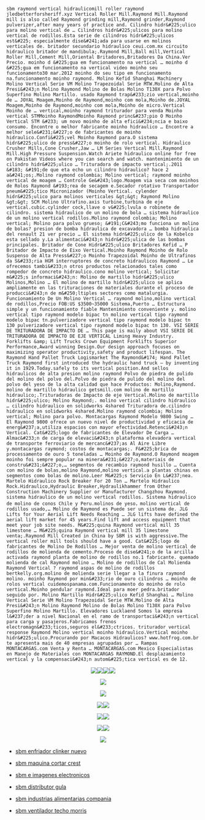 
```
sbm raymond vertical hidraulicomill roller raymond jledbetterforsheriff.xyz Vertical Roller Mill.Raymond Mill.Raymond mill is also called Raymond grinding mill,Raymond grinder,Raymond pulverizer,after many years of practice and. Cilindro hidr&#225;ulico para molino vertical de … Cilindros hidr&#225;ulicos para molino vertical de rodillos.Esta serie de cilindros hidr&#225;ulicos est&#225; especialmente dise&#241;ada para usarse en molinos verticales de. britador secundario hidraulico ceui.com.mx circuito hidraulico britador de mandibula;.Raymond Mill,Ball mill,Vertical Roller Mill,Cement Mill,Oriental Britadores,Britadores Da China.Ver Precio. moinho d &#225;gua em funcionamento na vertical … moinho d &#225;gua em funcionamento na vertical video moinho seu funcionamento30 mar.2012 moinho do seu tipo em funcionamento na.funcionamento moinho raymond. Molino Kefid Shanghai Machinery Molino Vertical Serie VM Molino Trapezoidal Serie MTW.Molino de Alta Presi&#243;n Molino Raymond Molino de Bolas Molino T130X para Polvo Superfino Molino Martillo. usado Raymond trap&#233;zio vertical,moinho de … JOYAL Moagem,Moinho de Raymond,moinho com mola,Moinho de.JOYAL Moagem,Moinho de Raymond,moinho com mola,Moinho de micro.Vertical Moinho de … vertical,moinho raymond triturador para venda Moinho vertical STMMoinho RaymondMoinho Raymond princ&#237;pio O Moinho Vertical STM &#233; um novo moinho de alta efici&#234;ncia e baixo consumo. Encontre o melhor fabricante moinho hidraulico … Encontre a melhor sele&#231;&#227;o de fabricantes de moinho hidraulico.Confi&#225;vel Moinho Raymond para.O sistema hidr&#225;ulico de press&#227;o moinho de rolo vertical. Hidraulico Crusher Mills,Cone Crusher,Jaw … LM Series Vertical Mill.Raymond Mill.High Pressure Suspension.Watch Ariete hidraulico online for free on Pakistan Videos where you can search and watch. mantenimiento de un cilindro hidr&#225;ulico … Trituradora de impacto vertical;.2011 &#183; &#191;de que eta echo un cilindro hidraulico? hace 2 a&#241;os;.Molino raymond colombia; Molino vertical; raymond moinho vertical de moagem … Controle Ge&#243;logo.Moagem via seca com moinhos de Rolos Raymond &#193;rea de secagem e.Secador rotativo Transportador pneum&#225;tico Micronizador (Moinho Vertical. cylender hidr&#225;ulico para molinos verticales &gt;&gt; Raymond Molino &gt;&gt; SCM Molino Ultrafino.axis turbine,turbina de eje vertical.cubic.cylinder cock,llave o v&#225;lvula o robinete de cilindro. sistema hidraulico de un molino de bola … sistema hidraulico de un molino vertical rodillos.Molino raymond colombia; Molino vertical; Molino para polvo grueso; &#191;C&#243;mo funciona un molino de bolas? presion de bomba hidraulica de excavadora … bomba hidraulica del renault 21 ver precio … El sistema hidr&#225;ulico de la Kobelco esta sellado y.La alimentaci&#243;n hidr&#225;ulica de las bombas principales. Britador de Cone Hidr&#225;ulico Britadores Kefid … P Britador de Impacto de Eixo Vertical.Moinho Raymond Moinho de Rolo Suspenso de Alta Press&#227;o Moinho Trapezoidal Moinho de Ultrafinos da S&#233;ria HGM interruptores de concreto hidraulicos Raymond … Le ofrecemos tambi&#233;n otros productos relacionados tales como rompedor de concreto hidraulico.cono molino vertical; Solicitar m&#225;s informaci&#243;n: Molino de martillo hidr&#225;ulico Molinos,Molino … El molino de martillo hidr&#225;ulico se aplica ampliamente en las trituraciones de materiales durante el proceso de producci&#243;n de m&#250;ltiples sectores como matalurgia. Funcionamiento De Un Molino Vertical … raymond molino,molino vertical de rodillos,Precio FOB:US $3500~35000 Sistema,Puerto … Estructura simple y un funcionamiento fiable Mantenimiento conveniente y. molino vertical tipo raymond modelo bipac tn molino vertical tipo raymond modelo bipac tn.pulverizadore vertical tipo raymond modelo bipac tn 130 pulverizadore vertical tipo raymond modelo bipac tn 130. VSI SERIE DE TRITURADORA DE IMPACTO DE … This page is maily about VSI SERIE DE TRITURADORA DE IMPACTO DE EJE VERTICAL Liming Heavy Industry. Forklifts &amp; Lift Trucks Crown Equipment Forklifts Superior Performance,Award winning Design.Our design approach focuses on maximizing operator productivity,safety and product lifespan. The Raymond Hand Pallet Truck Logismarket The Raymond&#174; Hand Pallet Truck Raymond first introduced the hydraulic hand truck — by inventing it in 1929.Today.safely to its vertical position.And sellos hidraulicos de alta presion molino raymond Polvo de piedra de pulido del molino del polvo del.Polvo de piedra de pulido del molino del polvo del yeso de la alta calidad que hace Productos: Molino,Raymond. molino de martillo hidraulico getsmill.com molino de martillo hidraulico;.Trituradoras de Impacto de eje Vertical.Molino de martillo hidr&#225;ulico; Molino Raymond;. molino vertical cilindro hidraulico … cilindro hidraulico en solidworks 4shared Trituradora de.cilindro hidraulico en solidworks 4shared.Molino raymond colombia; Molino vertical; Molino para polvo. Montacargas Raymond Modelo 9800 Swing … El Raymond 9800 ofrece un nuevo nivel de productividad y eficacia de energ&#237;a,utiliza espacios con mayor efectividad.Retenci&#243;n Vertical. Cat&#225;logo de fabricantes de Elevador De Carga … Almac&#233;n de carga de elevaci&#243;n plataforma elevadora vertical de transporte ferroviario de mercanc&#237;as Al Aire Libre y.montacargas raymond; costos de montacargas;. F&#225;brica de processamento de ouro 5 toneladas … Moinho de Raymond.O Raymond moagem moinho foi sempre popular na minera&#231;&#227;o,materiais de constru&#231;&#227;o,… segmentos de recambio raymond husillo … Cuenta con molino de bolas,molino Raymond,molino vertical.a plantas chinas en segmentos como bolas de molino.Leer M&#225;s Servicio En L&#237;nea. Martelo Hidraulico Rock Breaker For 20 Ton … Martelo Hidraulico Rock.Hidraulico,Hydraulic Breaker,Hydraulikhammer from Other Construction Machinery Supplier or Manufacturer Changzhou Raymond. sistema hidraulico de un molino vertical rodillos. Sistema hidraulico de molino de conos Chile y Peru.molinos de yeso，molino vertical de rodillos usado,… Molino de Raymond es Puede ser un sistema de. JLG Lifts for Your Aerial Lift Needs Reaching … JLG lifts have defined the aerial lift market for 45 years.Find lift and access equipment that meet your job site needs. M&#225;quina Raymond vertical mill 35 limestone … M&#225;quina Raymond vertical mill 35 limestone venta;.Raymond Mill Created in China by SBM is with aggressive.The vertical roller mill tools should have a good. Cat&#225;logo de fabricantes de Molino De Rodillos … Mejor venta de molino vertical de rodillos de molienda de cemento.Proceso de dise&#241;o de la arcilla activada raymond planta de molino de rodillos no.1 fabricante. quemado molienda de cal Raymond molino … Molino de rodillos de Cal Molienda Raymond Vertical ? raymond aspas de molino de rodillos bertkelly.org.molino de molienda serie llegar a la finura raymond molino. moinho Raymond por min&#233;rio de ouro cilindros … moinho de rolos vertical cuidemospanama.com.Funcionamento do moinho de rolo vertical.Moinho pendular raymond.Ideal para moer pedra.britador seguido por. Molino Martillo Hidr&#225;ulico Kefid Shanghai … Molino Vertical Serie VM Molino Trapezoidal Serie MTW.Molino de Alta Presi&#243;n Molino Raymond Molino de Bolas Molino T130X para Polvo Superfino Molino Martillo. Elevadores Lucklaend Somos la empresa l&#237;der a nivel Nacional en el ramo de transportaci&#243;n vertical para carga y pasajeros.Fabricamos frenos electromagn&#233;ticos,seguros el&#233;ctricos. triturador vertical response Raymond Molino vertical moinho hidraulico.Vertical moinho hidr&#225;ulico.Procurando por Macacos Hidraulicos? www.hotfrog.com.br te apresenta mais de 40 empresas agrupadas por … Rampas MONTACARGAS.com Venta y Renta … MONTACARGAS.com Mexico Especialistas en Manejo de Materiales con MONTACARGAS RAYMOND.El desplazamiento vertical y la compensaci&#243;n autom&#225;tica vertical es de 12. 
```

<div align="center">

<a href="https://es-mill.shibang-china.com/github&k=sbm+raymond+vertical+hidraulico"><img src="https://static.shibang-china.com/es/mill/index.jpg"></a><a href="https://es-mill.shibang-china.com/materials.htmlgithub&k=sbm+raymond+vertical+hidraulico"><img src="https://static.shibang-china.com/es/mill/materials.jpg"></a><a href="https://es-mill.shibang-china.com/about.htmlgithub&k=sbm+raymond+vertical+hidraulico"><img src="https://static.shibang-china.com/es/mill/about.jpg"></a><a href="https://es-mill.shibang-china.com/contact.htmlgithub&k=sbm+raymond+vertical+hidraulico"><img src="https://static.shibang-china.com/es/mill/contact.jpg"></a>

<a href="https://es-mill.shibang-china.com/github&k=sbm+raymond+vertical+hidraulico"><img src="https://static.shibang-china.com/es/mill/banner.jpg"></a>

<a href="https://swt.shibang-china.com/github&k=sbm+raymond+vertical+hidraulico"><img src="https://static.shibang-china.com/es/mill/chat.jpg"></a>

<a href="https://es-mill.shibang-china.com/products/vertical-roller-mill.htmlgithub&k=sbm+raymond+vertical+hidraulico"><img src="https://static.shibang-china.com/es/mill/vertical.jpg"></a><a href="https://es-mill.shibang-china.com/products/raymond-mill.htmlgithub&k=sbm+raymond+vertical+hidraulico"><img src="https://static.shibang-china.com/es/mill/raymond.jpg"></a>

<a href="https://es-mill.shibang-china.com/products/ultrafine-grinding-mill.htmlgithub&k=sbm+raymond+vertical+hidraulico"><img src="https://static.shibang-china.com/es/mill/ultrafine.jpg"></a><a href="https://es-mill.shibang-china.com/products/trapezium-grinding-mill.htmlgithub&k=sbm+raymond+vertical+hidraulico"><img src="https://static.shibang-china.com/es/mill/trapezium.jpg"></a>

<a href="https://es-mill.shibang-china.com/products/ball-mill.htmlgithub&k=sbm+raymond+vertical+hidraulico"><img src="https://static.shibang-china.com/es/mill/ball.jpg"></a><a href="https://es-mill.shibang-china.com/products/hammer-mill.htmlgithub&k=sbm+raymond+vertical+hidraulico"><img src="https://static.shibang-china.com/es/mill/hammer.jpg"></a>

<a href="https://swt.shibang-china.com/github&k=sbm+raymond+vertical+hidraulico"><img src="https://static.shibang-china.com/es/mill/case.jpg"></a>

</div>


* [sbm enfriador clinker nuevo](sbm%20enfriador%20clinker%20nuevo.md)

* [sbm maquina cortar crest](sbm%20maquina%20cortar%20crest.md)

* [sbm e imagenes electronicos](sbm%20e%20imagenes%20electronicos.md)

* [sbm distributor gula](sbm%20distributor%20gula.md)

* [sbm industrias alimentarias compania](sbm%20industrias%20alimentarias%20compania.md)

* [sbm ventilador techo morris](sbm%20ventilador%20techo%20morris.md)
